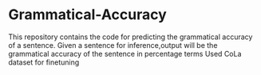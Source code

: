 # Grammatical-Accuracy
This repository contains the code for predicting the grammatical accuracy of a sentence.
Given a sentence for inference,output will be the grammatical accuracy of the sentence in percentage terms 
Used CoLa dataset for finetuning
 
